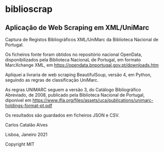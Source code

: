 # biblioscrap
## Aplicação de Web Scraping em XML/UniMarc

Captura de Registos Bibliográficos XML/UniMarc da Biblioteca Nacional de Portugal.

Os ficheiros fonte foram obtidos no repositório nacional OpenData, disponibilizados pela Biblioteca NacionaL de Portugal, em formato MarcXchange XML, em https://opendata.bnportugal.gov.pt/downloads.htm

Apliquei a livraria de web scraping BeautifulSoup, versão 4, em Python, seguindo as regras de classificação UniMarc.

As regras UNIMARC seguem a versão 3, do Catálogo Bibliográfico Abreviado, de 2008, publicado pela Biblioteca Nacional de Portugal, diponível em https://www.ifla.org/files/assets/uca/publications/unimarc-holdings-format-pt.pdf

Os resultados são guardados em ficheiros JSON e CSV.

Carlos Catalão Alves

Lisboa, Janeiro 2021

Copyright MIT

